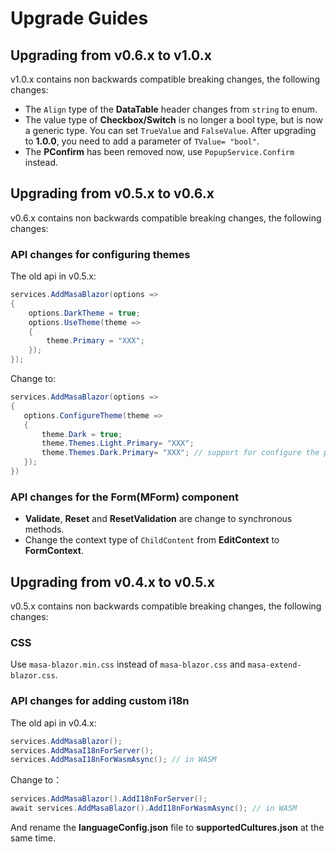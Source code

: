 # Upgrade Guides

## Upgrading from v0.6.x to v1.0.x

v1.0.x contains non backwards compatible breaking changes, the following changes:

- The `Align` type of the **DataTable** header changes from `string` to enum.
- The value type of **Checkbox/Switch** is no longer a bool type, but is now a generic type. You can set `TrueValue` and `FalseValue`. After upgrading to **1.0.0**, you need to add a parameter of `TValue= "bool"`.
- The **PConfirm** has been removed now, use `PopupService.Confirm` instead.

## Upgrading from v0.5.x to v0.6.x

v0.6.x contains non backwards compatible breaking changes, the following changes:

### API changes for configuring themes

The old api in v0.5.x:

```csharp
services.AddMasaBlazor(options =>
{
    options.DarkTheme = true;
    options.UseTheme(theme =>
    {
        theme.Primary = "XXX";
    });
});
```

Change to:

```csharp
services.AddMasaBlazor(options =>
{
   options.ConfigureTheme(theme =>
   {
       theme.Dark = true;
       theme.Themes.Light.Primary= "XXX";
       theme.Themes.Dark.Primary= "XXX"; // support for configure the preset of Dark theme
   });
})
```

### API changes for the Form(MForm) component

- **Validate**, **Reset** and **ResetValidation** are change to synchronous methods.
- Change the context type of `ChildContent` from **EditContext** to **FormContext**.

## Upgrading from v0.4.x to v0.5.x

v0.5.x contains non backwards compatible breaking changes, the following changes:

### CSS

Use `masa-blazor.min.css` instead of `masa-blazor.css` and `masa-extend-blazor.css`.

### API changes for adding custom i18n

The old api in v0.4.x:

```csharp
services.AddMasaBlazor();
services.AddMasaI18nForServer();
services.AddMasaI18nForWasmAsync(); // in WASM
```

Change to：

```csharp
services.AddMasaBlazor().AddI18nForServer();
await services.AddMasaBlazor().AddI18nForWasmAsync(); // in WASM
```

And rename the **languageConfig.json** file to **supportedCultures.json** at the same time.
